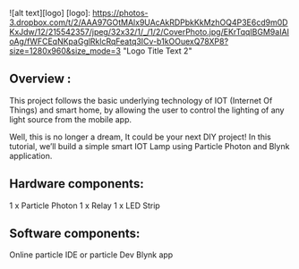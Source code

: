 
![alt text][logo]
[logo]: https://photos-3.dropbox.com/t/2/AAA97GOtMAlx9UAcAkRDPbkKkMzhOQ4P3E6cd9m0DKxJdw/12/215542357/jpeg/32x32/1/_/1/2/CoverPhoto.jpg/EKrTqqIBGM9aIAIoAg/fWFCEqNKpaGglRklcRqFeatq3ICv-b1kOOuexQ78XP8?size=1280x960&size_mode=3 "Logo Title Text 2"


## Overview :

This project follows the basic underlying technology of IOT (Internet Of Things) and smart home, by allowing the user to control the lighting of any light source from the mobile app.

Well, this is no longer a dream, It could be your next DIY project! In this tutorial, we’ll build a simple smart IOT Lamp using Particle Photon and Blynk application. 


## Hardware components:
1 x Particle Photon
1 x Relay
1 x LED Strip

## Software components:
Online particle IDE or particle Dev
Blynk app



##
